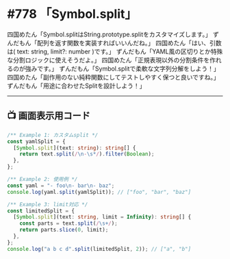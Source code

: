 # #778 「Symbol.split」

四国めたん「Symbol.splitはString.prototype.splitをカスタマイズします。」
ずんだもん「配列を返す関数を実装すればいいんだね。」
四国めたん「はい、引数は( text: string, limit?: number )です。」
ずんだもん「YAML風の区切りとか特殊な分割ロジックに使えそうだよ。」
四国めたん「正規表現以外の分割条件を作れるのが強みです。」
ずんだもん「Symbol.splitで柔軟な文字列分解をしよう！」
四国めたん「副作用のない純粋関数にしてテストしやすく保つと良いですね。」
ずんだもん「用途に合わせたSplitを設計しよう！」

---

## 📺 画面表示用コード

```typescript
/** Example 1: カスタムsplit */
const yamlSplit = {
  [Symbol.split](text: string): string[] {
    return text.split(/\n-\s*/).filter(Boolean);
  },
};

/** Example 2: 使用例 */
const yaml = "- foo\n- bar\n- baz";
console.log(yaml.split(yamlSplit)); // ["foo", "bar", "baz"]

/** Example 3: limit対応 */
const limitedSplit = {
  [Symbol.split](text: string, limit = Infinity): string[] {
    const parts = text.split(/\s+/);
    return parts.slice(0, limit);
  },
};
console.log("a b c d".split(limitedSplit, 2)); // ["a", "b"]
```
